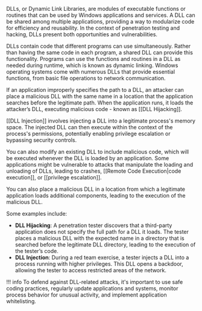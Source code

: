 DLLs, or Dynamic Link Libraries, are modules of executable functions or routines that can be used by Windows applications and services. A DLL can be shared among multiple applications, providing a way to modularize code for efficiency and reusability. In the context of penetration testing and hacking, DLLs present both opportunities and vulnerabilities.

DLLs contain code that different programs can use simultaneously. Rather than having the same code in each program, a shared DLL can provide this functionality. Programs can use the functions and routines in a DLL as needed during runtime, which is known as dynamic linking. Windows operating systems come with numerous DLLs that provide essential functions, from basic file operations to network communication.

If an application improperly specifies the path to a DLL, an attacker can place a malicious DLL with the same name in a location that the application searches before the legitimate path. When the application runs, it loads the attacker’s DLL, executing malicious code - known as [[DLL Hijacking]].

[[DLL Injection]] involves injecting a DLL into a legitimate process's memory space. The injected DLL can then execute within the context of the process's permissions, potentially enabling privilege escalation or bypassing security controls.

You can also modify an existing DLL to include malicious code, which will be executed whenever the DLL is loaded by an application. Some applications might be vulnerable to attacks that manipulate the loading and unloading of DLLs, leading to crashes, [[Remote Code Execution|code execution]], or [[privilege escalation]].

You can also place a malicious DLL in a location from which a legitimate application loads additional components, leading to the execution of the malicious DLL.

Some examples include:

- **DLL Hijacking**: A penetration tester discovers that a third-party application does not specify the full path for a DLL it loads. The tester places a malicious DLL with the expected name in a directory that is searched before the legitimate DLL directory, leading to the execution of the tester’s code.
- **DLL Injection**: During a red team exercise, a tester injects a DLL into a process running with higher privileges. This DLL opens a backdoor, allowing the tester to access restricted areas of the network.

!!! info
    To defend against DLL-related attacks, it's important to use safe coding practices, regularly update applications and systems, monitor process behavior for unusual activity, and implement application whitelisting.

